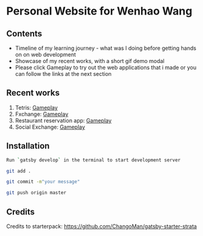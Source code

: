 # Personal Website for Wenhao Wang

## Contents
* Timeline of my learning journey - what was I doing before getting hands on on web development
* Showcase of my recent works, with a short gif demo modal
* Please click Gameplay  to try out the web applications that i made or you can follow the links at the next section

## Recent works

1. Tetris: [Gameplay](https://wang0805.github.io/tetrisproject/)
2. Fxchange: [Gameplay](https://enigmatic-basin-19796.herokuapp.com/)
3. Restaurant reservation app: [Gameplay](https://project3-acw.herokuapp.com/)
4. Social Exchange: [Gameplay](https://sheltered-badlands-12857.herokuapp.com/)

## Installation

```bash
Run `gatsby develop` in the terminal to start development server

git add . 

git commit -m"your message"

git push origin master
```
## Credits

Credits to starterpack: https://github.com/ChangoMan/gatsby-starter-strata
